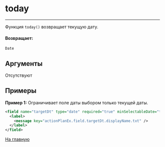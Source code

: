 # today

---

Функция `today()` возвращает текущую дату.

#### Возвращает:

`Date`

## Аргументы

Отсутствуют

## Примеры

**Пример 1:** Ограничивает поле даты выбором только текущей даты.
```xml
<field name="targetDt" type="date" required="true" minSelectableDate="today()" maxSelectableDate="issue.targetDt">
  <label>
    <message key="actionPlanEx.field.targetDt.displayName.txt" />
  </label>
</field>
```



[На главную](./ecmfunctions/)